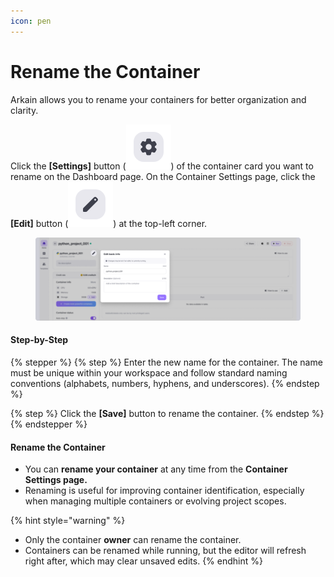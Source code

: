 ```yaml
---
icon: pen
---
```


# Rename the Container

Arkain allows you to rename your containers for better organization and clarity.

Click the **\[Settings]** button (![](../../../../../.gitbook/assets/setting.svg)) of the container card you want to rename on the Dashboard page. On the Container Settings page, click the **\[Edit]** button (![](<../../../../../.gitbook/assets/edit (2).svg>)) at the top-left corner.

<figure><img src="../../../../../.gitbook/assets/Rename the Container (1).png" alt=""><figcaption></figcaption></figure>

#### Step-by-Step

{% stepper %}
{% step %}
Enter the new name for the container. The name must be unique within your workspace and follow standard naming conventions (alphabets, numbers, hyphens, and underscores).
{% endstep %}

{% step %}
Click the **\[Save]** button to rename the container.
{% endstep %}
{% endstepper %}



#### **Rename the Container**

* You can **rename your container** at any time from the **Container** **Settings page.**
* Renaming is useful for improving container identification, especially when managing multiple containers or evolving project scopes.

{% hint style="warning" %}
- Only the container **owner** can rename the container.
- Containers can be renamed while running, but the editor will refresh right after, which may clear unsaved edits.
{% endhint %}

